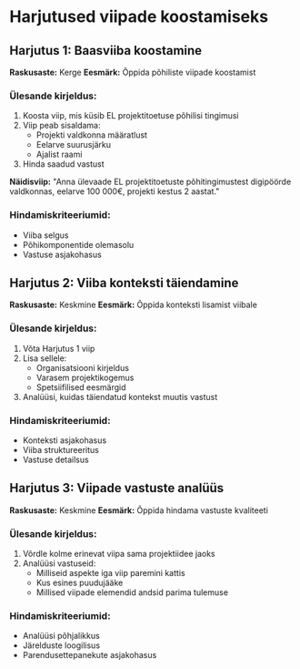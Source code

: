 # Harjutused viipade koostamiseks

## Harjutus 1: Baasviiba koostamine
**Raskusaste:** Kerge
**Eesmärk:** Õppida põhiliste viipade koostamist

### Ülesande kirjeldus:
1. Koosta viip, mis küsib EL projektitoetuse põhilisi tingimusi
2. Viip peab sisaldama:
   - Projekti valdkonna määratlust
   - Eelarve suurusjärku
   - Ajalist raami
3. Hinda saadud vastust

**Näidisviip:**
"Anna ülevaade EL projektitoetuste põhitingimustest digipöörde valdkonnas, eelarve 100 000€, projekti kestus 2 aastat."

### Hindamiskriteeriumid:
- Viiba selgus
- Põhikomponentide olemasolu
- Vastuse asjakohasus

## Harjutus 2: Viiba konteksti täiendamine
**Raskusaste:** Keskmine
**Eesmärk:** Õppida konteksti lisamist viibale

### Ülesande kirjeldus:
1. Võta Harjutus 1 viip
2. Lisa sellele:
   - Organisatsiooni kirjeldus
   - Varasem projektikogemus
   - Spetsiifilised eesmärgid
3. Analüüsi, kuidas täiendatud kontekst muutis vastust

### Hindamiskriteeriumid:
- Konteksti asjakohasus
- Viiba struktureeritus
- Vastuse detailsus

## Harjutus 3: Viipade vastuste analüüs
**Raskusaste:** Keskmine
**Eesmärk:** Õppida hindama vastuste kvaliteeti

### Ülesande kirjeldus:
1. Võrdle kolme erinevat viipa sama projektiidee jaoks
2. Analüüsi vastuseid:
   - Milliseid aspekte iga viip paremini kattis
   - Kus esines puudujääke
   - Millised viipade elemendid andsid parima tulemuse

### Hindamiskriteeriumid:
- Analüüsi põhjalikkus
- Järelduste loogilisus
- Parendusettepanekute asjakohasus
